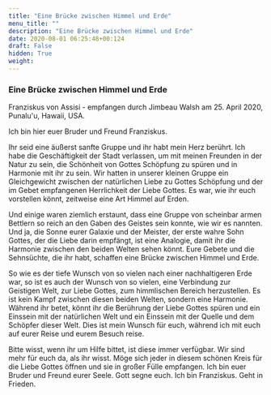 ```yaml
---
title: "Eine Brücke zwischen Himmel und Erde"
menu_title: ""
description: "Eine Brücke zwischen Himmel und Erde"
date: 2020-08-01 06:25:48+00:124
draft: False
hidden: True
weight:
---
```

### Eine Brücke zwischen Himmel und Erde

Franziskus von Assisi - empfangen durch Jimbeau Walsh am 25. April 2020, Punalu'u, Hawaii, USA.

Ich bin hier euer Bruder und Freund Franziskus.

Ihr seid eine äußerst sanfte Gruppe und ihr habt mein Herz berührt. Ich habe die Geschäftigkeit der Stadt verlassen, um mit meinen Freunden in der Natur zu sein, die Schönheit von Gottes Schöpfung zu spüren und in Harmonie mit ihr zu sein. Wir hatten in unserer kleinen Gruppe ein Gleichgewicht zwischen der natürlichen Liebe zu Gottes Schöpfung und der im Gebet empfangenen Herrlichkeit der Liebe Gottes. Es war, wie ihr euch vorstellen könnt, zeitweise eine Art Himmel auf Erden.

Und einige waren ziemlich erstaunt, dass eine Gruppe von scheinbar armen Bettlern so reich an den Gaben des Geistes sein konnte, wie wir es nannten. Und ja, die Sonne eurer Galaxie und der Meister, der erste wahre Sohn Gottes, der die Liebe darin empfängt, ist eine Analogie, damit ihr die Harmonie zwischen den beiden Welten sehen könnt. Eure Gebete und die Sehnsüchte, die ihr habt, schaffen eine Brücke zwischen Himmel und Erde.

So wie es der tiefe Wunsch von so vielen nach einer nachhaltigeren Erde war, so ist es auch der Wunsch von so vielen, eine Verbindung zur Geistigen Welt, zur Liebe Gottes, zum himmlischen Bereich herzustellen. Es ist kein Kampf zwischen diesen beiden Welten, sondern eine Harmonie. Während ihr betet, könnt ihr die Berührung der Liebe Gottes spüren und ein Einssein mit der natürlichen Welt und ein Einssein mit der Quelle und dem Schöpfer dieser Welt. Dies ist mein Wunsch für euch, während ich mit euch auf eurer Reise und eurem Besuch reise.

Bitte wisst, wenn ihr um Hilfe bittet, ist diese immer verfügbar. Wir sind mehr für euch da, als ihr wisst. Möge sich jeder in diesem schönen Kreis für die Liebe Gottes öffnen und sie in großer Fülle empfangen. Ich bin euer Bruder und Freund eurer Seele. Gott segne euch. Ich bin Franziskus. Geht in Frieden.
